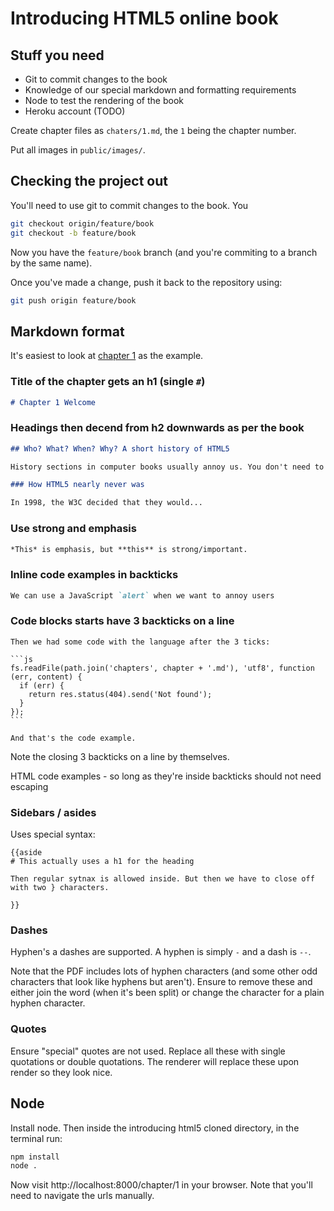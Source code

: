 # Introducing HTML5 online book

## Stuff you need

* Git to commit changes to the book
* Knowledge of our special markdown and formatting requirements
* Node to test the rendering of the book
* Heroku account (TODO)

Create chapter files as `chaters/1.md`, the `1` being the chapter number.

Put all images in `public/images/`.

## Checking the project out

You'll need to use git to commit changes to the book. You

```bash
git checkout origin/feature/book
git checkout -b feature/book
```

Now you have the `feature/book` branch (and you're commiting to a branch by the same name).

Once you've made a change, push it back to the repository using:

```bash
git push origin feature/book
```

## Markdown format

It's easiest to look at [chapter 1](https://raw.github.com/remy/introducinghtml5/feature/book/chapters/1.md) as the example.

### Title of the chapter gets an h1 (single `#`)

```markdown
# Chapter 1 Welcome
```

### Headings then decend from h2 downwards as per the book

```markdown
## Who? What? When? Why? A short history of HTML5

History sections in computer books usually annoy us. You don't need to know about ARPANET or the history of HTTP to understand how to write a new language.

### How HTML5 nearly never was

In 1998, the W3C decided that they would...
```

### Use strong and emphasis

```markdown
*This* is emphasis, but **this** is strong/important.
```

### Inline code examples in backticks

```markdown
We can use a JavaScript `alert` when we want to annoy users
```

### Code blocks starts have 3 backticks on a line


    Then we had some code with the language after the 3 ticks:

    ```js
    fs.readFile(path.join('chapters', chapter + '.md'), 'utf8', function (err, content) {
      if (err) {
        return res.status(404).send('Not found');
      }
    });
    ```

    And that's the code example.

Note the closing 3 backticks on a line by themselves.

HTML code examples - so long as they're inside backticks should not need escaping

### Sidebars / asides

Uses special syntax:

```
{{aside
# This actually uses a h1 for the heading

Then regular sytnax is allowed inside. But then we have to close off with two } characters.

}}
```

### Dashes

Hyphen's a dashes are supported. A hyphen is simply `-` and a dash is `--`.

Note that the PDF includes lots of hyphen characters (and some other odd characters that look like hyphens but aren't). Ensure to remove these and either join the word (when it's been split) or change the character for a plain hyphen character.

### Quotes

Ensure "special" quotes are not used. Replace all these with single quotations or double quotations. The renderer will replace these upon render so they look nice.

## Node

Install node. Then inside the introducing html5 cloned directory, in the terminal run:

```bash
npm install
node .
```

Now visit http://localhost:8000/chapter/1 in your browser. Note that you'll need to navigate the urls manually.


